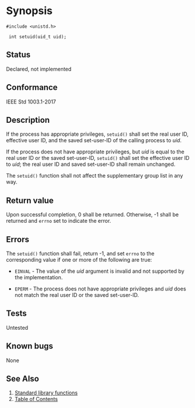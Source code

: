 # Synopsis 
`#include <unistd.h>`

` int setuid(uid_t uid);`

## Status
Declared, not implemented
## Conformance
IEEE Std 1003.1-2017
## Description


If the process has appropriate privileges, `setuid()` shall set the real user ID, effective user ID, and the saved
set-user-ID of the calling process to _uid_.

If the process does not have appropriate privileges, but _uid_ is equal to the real user ID or the saved set-user-ID,
`setuid()` shall set the effective user ID to _uid_; the real user ID and saved set-user-ID shall remain unchanged.

The `setuid()` function shall not affect the supplementary group list in any way.


## Return value


Upon successful completion, 0 shall be returned. Otherwise, -1 shall be returned and `errno` set to indicate the error.


## Errors


The `setuid()` function shall fail, return -1, and set `errno` to the corresponding value if one or more of the
following are true:


 * `EINVAL` - The value of the _uid_ argument is invalid and not supported by the implementation.

 * `EPERM` - The process does not have appropriate privileges and _uid_ does not match the real user ID or the saved set-user-ID.





## Tests

Untested

## Known bugs

None

## See Also 
1. [Standard library functions](../README.md)
2. [Table of Contents](../../../README.md)
